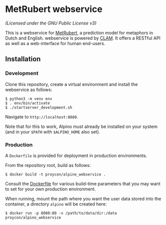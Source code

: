 # MetRubert webservice

*(Licensed under the GNU Public License v3)*

This is a webservice for [MetRubert](https://github.com/joostgrunwald/MetRuBert),
a prediction model for metaphors in Dutch and English.
webservice is powered by [CLAM](https://proycon.github.io/clam). It offers a RESTful API as well as a web-interface for human end-users.

## Installation

### Development

Clone this repository, create a virtual environment and install the webservice as follows:

```
$ python3 -m venv env
$ . env/bin/activate
$ ./startserver_development.sh
```

Navigate to ``http://localhost:8080``.

Note that for this to work, Alpino must already be installed on your system (and in your `$PATH` with `$ALPINO_HOME`
also set).

### Production

A ``Dockerfile`` is provided for deployment in production environments.

From the repository root, build as follows:

``
$ docker build -t proycon/alpino_webservice .
``

Consult the [Dockerfile](Dockerfile) for various build-time parameters that you may want to set for your own production environment.

When running, mount the path where you want the user data stored into the container, a directory `alpino` will be created here:

``
$ docker run -p 8080:80 -v /path/to/data/dir:/data proycon/alpino_webservice
``
